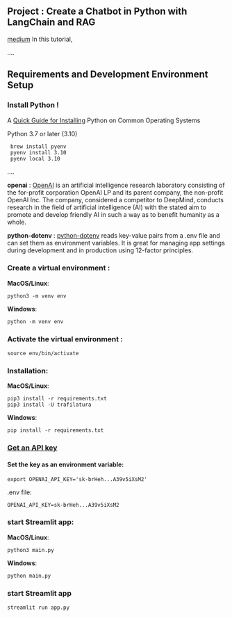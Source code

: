 ## Project : Create a Chatbot in Python with LangChain and RAG

[medium](https://medium.com/mlearning-ai/create-a-chatbot-in-python-with-langchain-and-rag-85bfba8c62d2)
In this tutorial,

<!-- https://medium.com/@prateek_ds/building-a-chatbot-using-azure-openai-and-langchain-c073c977cac0 -->

....

## Requirements and Development Environment Setup

### **Install Python** !

A [Quick Guide for Installing](https://github.com/PackeTsar/Install-Python/blob/master/README.md#install-python-) Python on Common Operating Systems

Python 3.7 or later (3.10)

```
 brew install pyenv
 pyenv install 3.10
 pyenv local 3.10

```

....

**openai** : [OpenAI](https://openai.com/) is an artificial intelligence research laboratory consisting of the for-profit corporation OpenAI LP and its parent company, the non-profit OpenAI Inc. The company, considered a competitor to DeepMind, conducts research in the field of artificial intelligence (AI) with the stated aim to promote and develop friendly AI in such a way as to benefit humanity as a whole.

**python-dotenv** : [python-dotenv](https://pypi.org/project/python-dotenv/) reads key-value pairs from a .env file and can set them as environment variables. It is great for managing app settings during development and in production using 12-factor principles.

### Create a virtual environment :

**MacOS/Linux**:

```
python3 -m venv env
```

**Windows**:

```
python -m venv env
```

### Activate the virtual environment :

```
source env/bin/activate
```

### Installation:

**MacOS/Linux**:

```
pip3 install -r requirements.txt
pip3 install -U trafilatura
```

**Windows**:

```
pip install -r requirements.txt
```

### [Get an API key](https://platform.openai.com/account/api-keys)

#### Set the key as an environment variable:

`export OPENAI_API_KEY='sk-brHeh...A39v5iXsM2'`

.env file:

```
OPENAI_API_KEY=sk-brHeh...A39v5iXsM2
```

### start Streamlit app:

**MacOS/Linux**:

```
python3 main.py
```

**Windows**:

```
python main.py
```

### start Streamlit app
```
streamlit run app.py

```
